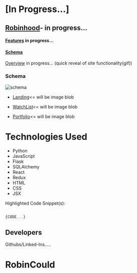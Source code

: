 # [In Progress...]



##  [Robinhood]()- in progress...
 
####  [Features](blob) in progress...

####  [Schema](https://github.com/geoffyang/robinhood/wiki/Database-Schema)


[Overview](blob) in progress... (quick reveal of site functionality(gif))


### Schema 

![schema](https://user-images.githubusercontent.com/65651149/125984971-27fbe2ec-b4e8-455c-b1a1-9dd245b1ef0b.jpeg)

 - [Landing](blob)<= will be image blob

 - [WatchList](blob)<= will be image blob

 - [Portfolio](blob)<= will be image blob

# Technologies Used
 - Python
 - JavaScript
 - Flask
 - SQLAlchemy
 - React
 - Redux
 - HTML
 - CSS
 - JSX
 
Highlighted Code Snippet(s):

```javascript

{CODE...}

```

## Developers

Githubs/Linked-Ins.....

# RobinCould
